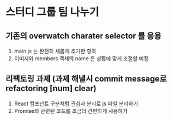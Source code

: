 # 스터디 그룹 팀 나누기

## 기존의 overwatch charater selector 를 응용

1. main.js 는 완전히 새롭게 추가한 항목
2. 이미지와 members 객체의 name 은 상황에 맞게 조절할 예정

## 리팩토링 과제 (과제 해낼시 commit message로 refactoring [num] clear)

1. React 컴포넌트 구분처럼 관심사 분리로 js 파일 분리하기
2. Promise와 관련된 코드를 조금더 간편하게 사용하기
